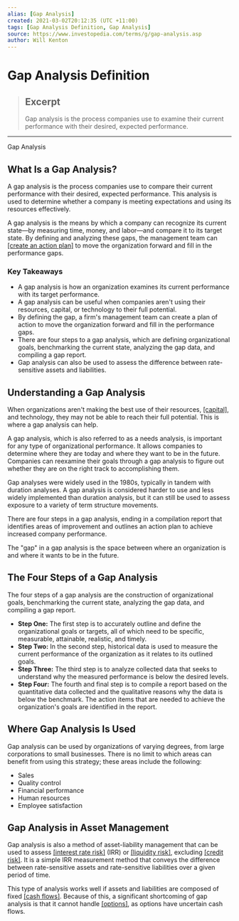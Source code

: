 ```yaml
---
alias: [Gap Analysis]
created: 2021-03-02T20:12:35 (UTC +11:00)
tags: [Gap Analysis Definition, Gap Analysis]
source: https://www.investopedia.com/terms/g/gap-analysis.asp
author: Will Kenton
---
```


# Gap Analysis Definition

> ## Excerpt
> Gap analysis is the process companies use to examine their current performance with their desired, expected performance.

---

Gap Analysis
## What Is a Gap Analysis?

A gap analysis is the process companies use to compare their current performance with their desired, expected performance. This analysis is used to determine whether a company is meeting expectations and using its resources effectively.

A gap analysis is the means by which a company can recognize its current state—by measuring time, money, and labor—and compare it to its target state. By defining and analyzing these gaps, the management team can [[create an action plan]](https://www.investopedia.com/terms/s/strategic-gap-analysis.asp) to move the organization forward and fill in the performance gaps.

### Key Takeaways

-   A gap analysis is how an organization examines its current performance with its target performance.
-   A gap analysis can be useful when companies aren't using their resources, capital, or technology to their full potential.
-   By defining the gap, a firm's management team can create a plan of action to move the organization forward and fill in the performance gaps.
-   There are four steps to a gap analysis, which are defining organizational goals, benchmarking the current state, analyzing the gap data, and compiling a gap report.
-   Gap analysis can also be used to assess the difference between rate-sensitive assets and liabilities.

## Understanding a Gap Analysis

When organizations aren't making the best use of their resources, [[capital]](https://www.investopedia.com/terms/c/capital.asp), and technology, they may not be able to reach their full potential. This is where a gap analysis can help.

A gap analysis, which is also referred to as a needs analysis, is important for any type of organizational performance. It allows companies to determine where they are today and where they want to be in the future. Companies can reexamine their goals through a gap analysis to figure out whether they are on the right track to accomplishing them.

Gap analyses were widely used in the 1980s, typically in tandem with duration analyses. A gap analysis is considered harder to use and less widely implemented than duration analysis, but it can still be used to assess exposure to a variety of term structure movements.

There are four steps in a gap analysis, ending in a compilation report that identifies areas of improvement and outlines an action plan to achieve increased company performance.

The "gap" in a gap analysis is the space between where an organization is and where it wants to be in the future.

## The Four Steps of a Gap Analysis

The four steps of a gap analysis are the construction of organizational goals, benchmarking the current state, analyzing the gap data, and compiling a gap report.

-   **Step One:** The first step is to accurately outline and define the organizational goals or targets, all of which need to be specific, measurable, attainable, realistic, and timely.
-   **Step Two:** In the second step, historical data is used to measure the current performance of the organization as it relates to its outlined goals.
-   **Step Three:** The third step is to analyze collected data that seeks to understand why the measured performance is below the desired levels.
-   **Step Four:** The fourth and final step is to compile a report based on the quantitative data collected and the qualitative reasons why the data is below the benchmark. The action items that are needed to achieve the organization's goals are identified in the report.

## Where Gap Analysis Is Used

Gap analysis can be used by organizations of varying degrees, from large corporations to small businesses. There is no limit to which areas can benefit from using this strategy; these areas include the following:

-   Sales
-   Quality control
-   Financial performance
-   Human resources
-   Employee satisfaction

## Gap Analysis in Asset Management

Gap analysis is also a method of asset-liability management that can be used to assess [[interest rate risk]](https://www.investopedia.com/terms/i/interestraterisk.asp) (IRR) or [[liquidity risk]](https://www.investopedia.com/terms/l/liquidityrisk.asp), excluding [[credit risk]](https://www.investopedia.com/terms/c/creditrisk.asp). It is a simple IRR measurement method that conveys the difference between rate-sensitive assets and rate-sensitive liabilities over a given period of time.

This type of analysis works well if assets and liabilities are composed of fixed [[cash flows]](https://www.investopedia.com/terms/c/cashflow.asp). Because of this, a significant shortcoming of gap analysis is that it cannot handle [[options]](https://www.investopedia.com/terms/o/option.asp), as options have uncertain cash flows.

